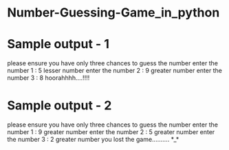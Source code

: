 # Number-Guessing-Game_in_python
<h1>Sample output - 1</h1>
please ensure you have only three chances to guess the number
enter the number  1 : 5
lesser number
enter the number  2 : 9
greater number
enter the number  3 : 8
hoorahhhh....!!!!

<h1>Sample output - 2</h1>
please ensure you have only three chances to guess the number
enter the number  1 : 9
greater number
enter the number  2 : 5
greater number
enter the number  3 : 2
greater number
you lost the game.......... *_* 
